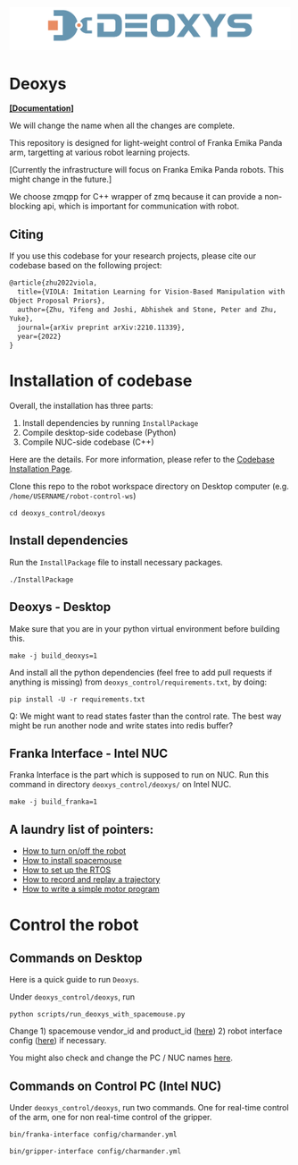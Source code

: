 <p align="center">
<img src="./shortened_deoxys_title.png">
</p>

# Deoxys
[**[Documentation]**](https://ut-austin-rpl.github.io/deoxys-docs/html) &ensp; 

We will change the name when all the changes are complete.

This repository is designed for light-weight control of Franka Emika Panda arm, targetting at various robot learning projects.

[Currently the infrastructure will focus on Franka Emika Panda
robots. This might change in the future.]

We choose zmqpp for C++ wrapper of zmq because it can provide a
non-blocking api, which is important for communication with robot.

## Citing
If you use this codebase for your research projects, please cite our codebase based on the following project:

```
@article{zhu2022viola,
  title={VIOLA: Imitation Learning for Vision-Based Manipulation with Object Proposal Priors},
  author={Zhu, Yifeng and Joshi, Abhishek and Stone, Peter and Zhu, Yuke},
  journal={arXiv preprint arXiv:2210.11339},
  year={2022}
}
```


# Installation of codebase

Overall, the installation has three parts:
1. Install dependencies by running `InstallPackage`
2. Compile desktop-side codebase (Python)
3. Compile NUC-side codebase (C++)

Here are the details. For more information, please refer to the [Codebase Installation Page](https://ut-austin-rpl.github.io/deoxys-docs/html/installation/codebase_installation.html).

Clone this repo to the robot workspace directory on Desktop computer (e.g. `/home/USERNAME/robot-control-ws`)

``` shell
cd deoxys_control/deoxys
```

## Install dependencies

Run the `InstallPackage` file to install necessary packages.
``` shell
./InstallPackage
```


## Deoxys - Desktop

Make sure that you are in your python virtual environment before
	building this.
``` shell
make -j build_deoxys=1
```

And install all the python dependencies (feel free to add pull requests if anything is missing) from `deoxys_control/requirements.txt`, by doing:
```shell
pip install -U -r requirements.txt
```

Q: We might want to read states faster than the control rate. The best
way might be run another node and write states into redis buffer?


## Franka Interface - Intel NUC

Franka Interface is the part which is supposed to run on NUC. Run this 
command in directory `deoxys_control/deoxys/` on Intel NUC. 

``` shell
make -j build_franka=1
```

## A laundry list of pointers:
   - [How to turn on/off the robot](https://ut-austin-rpl.github.io/deoxys-docs/html/tutorials/running_robots.html)
   - [How to install spacemouse](https://ut-austin-rpl.github.io/deoxys-docs/html/tutorials/using_teleoperation_devices.html)
   - [How to set up the RTOS](https://ut-austin-rpl.github.io/deoxys-docs/html/installation/system_prerequisite.html)
   - [How to record and replay a trajectory](https://ut-austin-rpl.github.io/deoxys-docs/html/tutorials/record_and_replay.html)
   - [How to write a simple motor program](https://ut-austin-rpl.github.io/deoxys-docs/html/tutorials/handcrafting_motor_program.html)

# Control the robot

## Commands on Desktop

Here is a quick guide to run `Deoxys`.

Under `deoxys_control/deoxys`,  run
``` shell
python scripts/run_deoxys_with_spacemouse.py 
```
Change 1) spacemouse vendor_id and product_id ([here](https://github.com/UT-Austin-RPL/robot_infra/blob/74eb784013fb713a0c535dd0e983d5a102008e33/deoxys/scripts/run_deoxys_with_spacemouse.py#L14)) 2) robot interface 
config ([here](https://github.com/UT-Austin-RPL/robot_infra/blob/74eb784013fb713a0c535dd0e983d5a102008e33/deoxys/scripts/run_deoxys_with_spacemouse.py#L17)) if necessary.

You might also check and change the PC / NUC names [here](https://github.com/UT-Austin-RPL/robot_infra/blob/master/deoxys/config/charmander.yml). 

## Commands on Control PC (Intel NUC)

Under `deoxys_control/deoxys`, run two commands. One for real-time control of the arm, one for non
real-time control of the gripper.

``` shell
bin/franka-interface config/charmander.yml
```

``` shell
bin/gripper-interface config/charmander.yml
```

